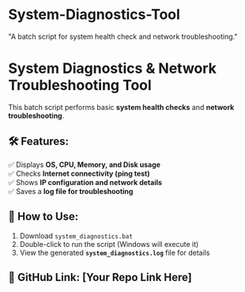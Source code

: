 # System-Diagnostics-Tool
"A batch script for system health check and network troubleshooting."
# System Diagnostics & Network Troubleshooting Tool  

This batch script performs basic **system health checks** and **network troubleshooting**.  

## 🛠 Features:  
✅ Displays **OS, CPU, Memory, and Disk usage**  
✅ Checks **Internet connectivity (ping test)**  
✅ Shows **IP configuration and network details**  
✅ Saves a **log file for troubleshooting**  

## 📌 How to Use:  
1. Download `system_diagnostics.bat`  
2. Double-click to run the script (Windows will execute it)  
3. View the generated **`system_diagnostics.log`** file for details  

## 📎 GitHub Link: [Your Repo Link Here]

